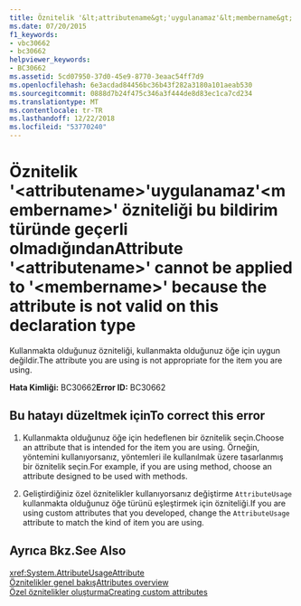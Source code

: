 ```yaml
---
title: Öznitelik '&lt;attributename&gt;'uygulanamaz'&lt;membername&gt;' özniteliği bu bildirim türünde geçerli olmadığından
ms.date: 07/20/2015
f1_keywords:
- vbc30662
- bc30662
helpviewer_keywords:
- BC30662
ms.assetid: 5cd07950-37d0-45e9-8770-3eaac54ff7d9
ms.openlocfilehash: 6e3acdad84456bc36b43f282a3180a101aeab530
ms.sourcegitcommit: 0888d7b24f475c346a3f444de8d83ec1ca7cd234
ms.translationtype: MT
ms.contentlocale: tr-TR
ms.lasthandoff: 12/22/2018
ms.locfileid: "53770240"
---
```

# <a name="attribute-ltattributenamegt-cannot-be-applied-to-ltmembernamegt-because-the-attribute-is-not-valid-on-this-declaration-type"></a><span data-ttu-id="b79dd-102">Öznitelik '&lt;attributename&gt;'uygulanamaz'&lt;membername&gt;' özniteliği bu bildirim türünde geçerli olmadığından</span><span class="sxs-lookup"><span data-stu-id="b79dd-102">Attribute '&lt;attributename&gt;' cannot be applied to '&lt;membername&gt;' because the attribute is not valid on this declaration type</span></span>
<span data-ttu-id="b79dd-103">Kullanmakta olduğunuz özniteliği, kullanmakta olduğunuz öğe için uygun değildir.</span><span class="sxs-lookup"><span data-stu-id="b79dd-103">The attribute you are using is not appropriate for the item you are using.</span></span>  
  
 <span data-ttu-id="b79dd-104">**Hata Kimliği:** BC30662</span><span class="sxs-lookup"><span data-stu-id="b79dd-104">**Error ID:** BC30662</span></span>  
  
## <a name="to-correct-this-error"></a><span data-ttu-id="b79dd-105">Bu hatayı düzeltmek için</span><span class="sxs-lookup"><span data-stu-id="b79dd-105">To correct this error</span></span>  
  
1.  <span data-ttu-id="b79dd-106">Kullanmakta olduğunuz öğe için hedeflenen bir öznitelik seçin.</span><span class="sxs-lookup"><span data-stu-id="b79dd-106">Choose an attribute that is intended for the item you are using.</span></span> <span data-ttu-id="b79dd-107">Örneğin, yöntemini kullanıyorsanız, yöntemleri ile kullanılmak üzere tasarlanmış bir öznitelik seçin.</span><span class="sxs-lookup"><span data-stu-id="b79dd-107">For example, if you are using method, choose an attribute designed to be used with methods.</span></span>  
  
2.  <span data-ttu-id="b79dd-108">Geliştirdiğiniz özel öznitelikler kullanıyorsanız değiştirme `AttributeUsage` kullanmakta olduğunuz öğe türünü eşleştirmek için özniteliği.</span><span class="sxs-lookup"><span data-stu-id="b79dd-108">If you are using custom attributes that you developed, change the `AttributeUsage` attribute to match the kind of item you are using.</span></span>  
  
## <a name="see-also"></a><span data-ttu-id="b79dd-109">Ayrıca Bkz.</span><span class="sxs-lookup"><span data-stu-id="b79dd-109">See Also</span></span>  
 <xref:System.AttributeUsageAttribute>  
 [<span data-ttu-id="b79dd-110">Öznitelikler genel bakış</span><span class="sxs-lookup"><span data-stu-id="b79dd-110">Attributes overview</span></span>](~/docs/visual-basic/programming-guide/concepts/attributes/index.md)  
 [<span data-ttu-id="b79dd-111">Özel öznitelikler oluşturma</span><span class="sxs-lookup"><span data-stu-id="b79dd-111">Creating custom attributes</span></span>](~/docs/visual-basic/programming-guide/concepts/attributes/creating-custom-attributes.md)
